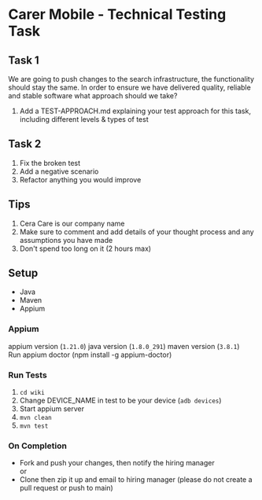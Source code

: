 # Carer Mobile - Technical Testing Task

## Task 1
We are going to push changes to the search infrastructure, the functionality should stay the same. In order to ensure we have delivered quality, reliable and stable software what approach should we take?
1. Add a TEST-APPROACH.md explaining your test approach for this task, including different levels & types of test

## Task 2
1. Fix the broken test
1. Add a negative scenario
1. Refactor anything you would improve

## Tips
1. Cera Care is our company name
1. Make sure to comment and add details of your thought process and any assumptions you have made
1. Don't spend too long on it (2 hours max)

## Setup
- Java
- Maven
- Appium

### Appium
appium version (`1.21.0`)
java version (`1.8.0_291`)
maven version (`3.8.1`)    
Run appium doctor (npm install -g appium-doctor)

### Run Tests
1. `cd wiki`
1. Change DEVICE_NAME in test to be your device (`adb devices`)
1. Start appium server
1. `mvn clean`
1. `mvn test`

### On Completion
- Fork and push your changes, then notify the hiring manager   
or
- Clone then zip it up and email to hiring manager
(please do not create a pull request or push to main)
